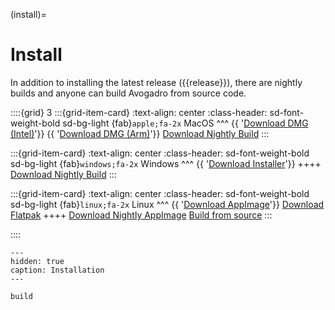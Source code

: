 (install)=

# Install

In addition to installing the latest release ({{release}}), there are nightly builds and anyone can build Avogadro from source code.

::::{grid} 3
:::{grid-item-card}
:text-align: center
:class-header: sd-font-weight-bold sd-bg-light
{fab}`apple;fa-2x` MacOS
^^^
{{ '<a class="sd-sphinx-override sd-btn sd-text-wrap sd-btn-outline-primary reference external" href="' + macurl + '"><span>Download DMG (Intel)</span></a>'}}
{{ '<a class="sd-sphinx-override sd-btn sd-text-wrap sd-btn-outline-primary reference external" href="' + macurlarm + '"><span>Download DMG (Arm)</span></a>'}}
<a class="sd-sphinx-override sd-btn sd-text-wrap sd-btn-outline-primary reference external" href="https://nightly.link/OpenChemistry/avogadrolibs/workflows/build_cmake/master/macOS.dmg.zip"><span>Download Nightly Build</span></a>
:::

:::{grid-item-card}
:text-align: center
:class-header: sd-font-weight-bold sd-bg-light
{fab}`windows;fa-2x` Windows
^^^
{{ '<a class="sd-sphinx-override sd-btn sd-text-wrap sd-btn-outline-primary reference external" href="' + winurl + '"><span>Download Installer</span></a>'}}
++++
<a class="sd-sphinx-override sd-btn sd-text-wrap sd-btn-outline-primary reference external" href="https://nightly.link/OpenChemistry/avogadrolibs/workflows/build_cmake/master/Win64.exe.zip"><span>Download Nightly Build</span></a>
:::

:::{grid-item-card}
:text-align: center
:class-header: sd-font-weight-bold sd-bg-light
{fab}`linux;fa-2x` Linux
^^^
{{ '<a class="sd-sphinx-override sd-btn sd-text-wrap sd-btn-outline-primary reference external" href="' + appurl + '"><span>Download AppImage</span></a>'}}
<a class="sd-sphinx-override sd-btn sd-text-wrap sd-btn-outline-primary reference external" href="https://dl.flathub.org/repo/appstream/org.openchemistry.Avogadro2.flatpakref"><span>Download Flatpak</span></a>
++++
<a class="sd-sphinx-override sd-btn sd-text-wrap sd-btn-outline-primary reference external" href="https://nightly.link/OpenChemistry/avogadrolibs/workflows/build_cmake/master/Avogadro2.AppImage.zip"><span>Download Nightly AppImage</span></a>
<a class="sd-sphinx-override sd-btn sd-text-wrap sd-btn-outline-primary reference external" href="build.html"><span>Build from source</span></a>
:::

::::

```{toctree}
---
hidden: true
caption: Installation
---

build
```
